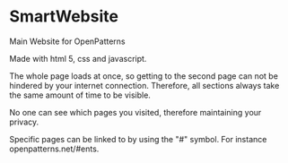 # SmartWebsite
Main Website for OpenPatterns

Made with html 5, css and javascript.

The whole page loads at once, so getting to the second page can not be hindered by your internet connection. Therefore, all sections always take the same amount of time to be visible.

No one can see which pages you visited, therefore maintaining your privacy.

Specific pages can be linked to by using the "#" symbol. For instance openpatterns.net/#ents.
